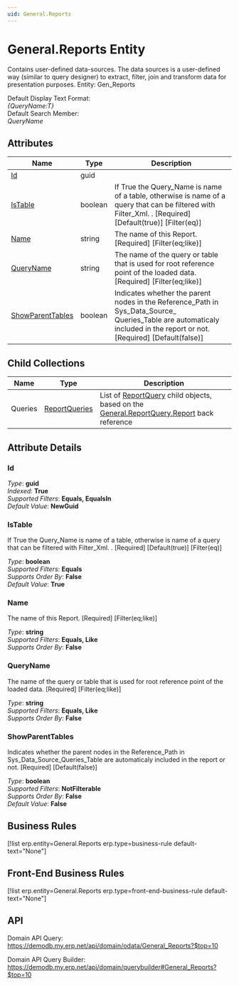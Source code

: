 ```yaml
---
uid: General.Reports
---
```

# General.Reports Entity

Contains user-defined data-sources. The data sources is a user-defined way (similar to query designer) to extract, filter, join and transform data for presentation purposes. Entity: Gen_Reports

Default Display Text Format:  
_{QueryName:T}_  
Default Search Member:  
_QueryName_  

## Attributes

| Name | Type | Description |
| ---- | ---- | --- |
| [Id](General.Reports.md#id) | guid |  
| [IsTable](General.Reports.md#istable) | boolean | If True the Query_Name is name of a table, otherwise is name of a query that can be filtered with Filter_Xml. . [Required] [Default(true)] [Filter(eq)] 
| [Name](General.Reports.md#name) | string | The name of this Report. [Required] [Filter(eq;like)] 
| [QueryName](General.Reports.md#queryname) | string | The name of the query or table that is used for root reference point of the loaded data. [Required] [Filter(eq;like)] 
| [ShowParentTables](General.Reports.md#showparenttables) | boolean | Indicates whether the parent nodes in the Reference_Path in Sys_Data_Source_<br />Queries_Table are automaticaly included in the report or not. [Required] [Default(false)] 

## Child Collections

| Name | Type | Description |
| ---- | ---- | --- |
| Queries | [ReportQueries](General.ReportQueries.md) | List of [ReportQuery](General.ReportQueries.md) child objects, based on the [General.ReportQuery.Report](General.ReportQueries.md#report) back reference 


## Attribute Details

### Id

_Type_: **guid**  
_Indexed_: **True**  
_Supported Filters_: **Equals, EqualsIn**  
_Default Value_: **NewGuid**  

### IsTable

If True the Query_Name is name of a table, otherwise is name of a query that can be filtered with Filter_Xml. . [Required] [Default(true)] [Filter(eq)]

_Type_: **boolean**  
_Supported Filters_: **Equals**  
_Supports Order By_: **False**  
_Default Value_: **True**  

### Name

The name of this Report. [Required] [Filter(eq;like)]

_Type_: **string**  
_Supported Filters_: **Equals, Like**  
_Supports Order By_: **False**  

### QueryName

The name of the query or table that is used for root reference point of the loaded data. [Required] [Filter(eq;like)]

_Type_: **string**  
_Supported Filters_: **Equals, Like**  
_Supports Order By_: **False**  

### ShowParentTables

Indicates whether the parent nodes in the Reference_Path in Sys_Data_Source_Queries_Table are automaticaly included in the report or not. [Required] [Default(false)]

_Type_: **boolean**  
_Supported Filters_: **NotFilterable**  
_Supports Order By_: **False**  
_Default Value_: **False**  



## Business Rules

[!list erp.entity=General.Reports erp.type=business-rule default-text="None"]

## Front-End Business Rules

[!list erp.entity=General.Reports erp.type=front-end-business-rule default-text="None"]

## API

Domain API Query:
<https://demodb.my.erp.net/api/domain/odata/General_Reports?$top=10>

Domain API Query Builder:
<https://demodb.my.erp.net/api/domain/querybuilder#General_Reports?$top=10>

